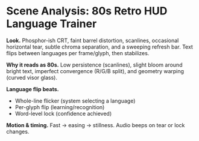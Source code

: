 # Scene Analysis: 80s Retro HUD Language Trainer

**Look.** Phosphor-ish CRT, faint barrel distortion, scanlines, occasional horizontal tear, subtle chroma separation, and a sweeping refresh bar. Text flips between languages per frame/glyph, then stabilizes.

**Why it reads as 80s.** Low persistence (scanlines), slight bloom around bright text, imperfect convergence (R/G/B split), and geometry warping (curved visor glass).

**Language flip beats.**
- Whole-line flicker (system selecting a language)
- Per-glyph flip (learning/recognition)
- Word-level lock (confidence achieved)

**Motion & timing.** Fast → easing → stillness. Audio beeps on tear or lock changes.

